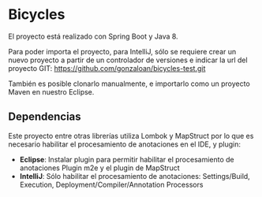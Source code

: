 # Bicycles

El proyecto está realizado con Spring Boot y Java 8. 

Para poder
importa el proyecto, para IntelliJ, sólo se requiere crear un nuevo proyecto
a partir de un controlador de versiones e indicar la url del proyecto GIT: https://github.com/gonzaloan/bicycles-test.git


También es posible clonarlo manualmente, e importarlo como un proyecto Maven
en nuestro Eclipse.



## Dependencias

Este proyecto entre otras librerías utiliza Lombok y MapStruct por lo que
es necesario habilitar el procesamiento de anotaciones en el IDE, y plugin:

- **Eclipse**: Instalar plugin para permitir habilitar el procesamiento de anotaciones Plugin m2e y el plugin de MapStruct
- **IntelliJ**: Sólo habilitar el procesamiento de anotaciones: Settings/Build, Execution, Deployment/Compiler/Annotation Processors


